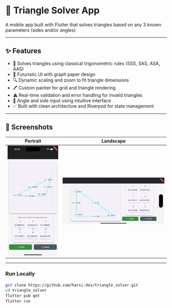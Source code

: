 # 🔺 Triangle Solver App

A mobile app built with Flutter that solves triangles based on any 3 known parameters (sides and/or angles)

---

## ✨ Features

- 🧠 Solves triangles using classical trigonometric rules (SSS, SAS, ASA, AAS)
- 🎨 Futuristic UI with graph paper design
- 🔍 Dynamic scaling and zoom to fit triangle dimensions
- 🖊 Custom painter for grid and triangle rendering
- ⚠️ Real-time validation and error handling for invalid triangles
- 📐 Angle and side input using intuitive interface
- ✅ Built with clean architecture and Riverpod for state management

---

## 📸 Screenshots

| Portrait                             | Landscape                             |
| ------------------------------------ | ------------------------------------- |
| ![](assets/screenshots/portrait.png) | ![](assets/screenshots/landscape.png) |

---

### Run Locally

```bash
git clone https://github.com/harsi-dev/triangle_solver.git
cd triangle_solver
flutter pub get
flutter run
```

